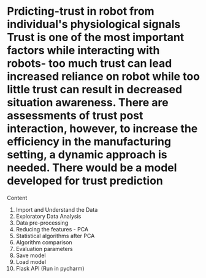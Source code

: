 # Prdicting-trust in robot from individual's physiological signals  Trust is one of the most important factors while interacting with robots- too much trust can lead increased reliance on robot while too little trust can result in decreased situation awareness. There are assessments of trust post interaction, however, to increase the efficiency in the manufacturing setting, a dynamic approach is needed. There would be a model developed for trust prediction  
Content  
1. Import and Understand the Data
2. Exploratory Data Analysis
3. Data pre-processing
4. Reducing the features - PCA 
5. Statistical algorithms after PCA
6. Algorithm comparison
7. Evaluation parameters
8. Save model
9. Load model
10. Flask API (Run in pycharm)
